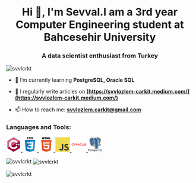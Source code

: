 ## <h1 align="center">Hi 👋, I'm Sevval.I am a 3rd year Computer Engineering student at Bahcesehir University</h1> ##
<h3 align="center">A data scientist enthusiast from Turkey</h3>

<p align="left"> <img src="https://komarev.com/ghpvc/?username=svvlcrkt&label=Profile%20views&color=9dd558&style=flat" alt="svvlcrkt" /> </p>

- 🌱 I’m currently learning **PostgreSQL, Oracle SQL**

- 📝 I regularly write articles on **[https://svvlozlem-carkit.medium.com/](https://svvlozlem-carkit.medium.com/)**

- 📫 How to reach me: **svvlozlem.carkit@gmail.com**

<h3 align="left">Languages and Tools:</h3>
<p align="left"> <a href="https://www.w3schools.com/cpp/" target="_blank" rel="noreferrer"> <img src="https://raw.githubusercontent.com/devicons/devicon/master/icons/cplusplus/cplusplus-original.svg" alt="cplusplus" width="40" height="40"/> </a> <a href="https://www.w3schools.com/css/" target="_blank" rel="noreferrer"> <img src="https://raw.githubusercontent.com/devicons/devicon/master/icons/css3/css3-original-wordmark.svg" alt="css3" width="40" height="40"/> </a> <a href="https://www.w3.org/html/" target="_blank" rel="noreferrer"> <img src="https://raw.githubusercontent.com/devicons/devicon/master/icons/html5/html5-original-wordmark.svg" alt="html5" width="40" height="40"/> </a> <a href="https://developer.mozilla.org/en-US/docs/Web/JavaScript" target="_blank" rel="noreferrer"> <img src="https://raw.githubusercontent.com/devicons/devicon/master/icons/javascript/javascript-original.svg" alt="javascript" width="40" height="40"/> </a> <a href="https://www.oracle.com/" target="_blank" rel="noreferrer"> <img src="https://raw.githubusercontent.com/devicons/devicon/master/icons/oracle/oracle-original.svg" alt="oracle" width="40" height="40"/> </a> <a href="https://www.postgresql.org" target="_blank" rel="noreferrer"> <img src="https://raw.githubusercontent.com/devicons/devicon/master/icons/postgresql/postgresql-original-wordmark.svg" alt="postgresql" width="40" height="40"/> </a> </p>

<p><img align="left" src="https://github-readme-stats.vercel.app/api/top-langs?username=svvlcrkt&show_icons=true&theme=dark&locale=en&layout=compact" alt="svvlcrkt" /></p>

<p>&nbsp;<img align="center" src="https://github-readme-stats.vercel.app/api?username=svvlcrkt&show_icons=true&theme=dark&locale=en" alt="svvlcrkt" /></p>

<p><img align="center" src="https://github-readme-streak-stats.herokuapp.com/?user=svvlcrkt&theme=dark" alt="svvlcrkt" /></p>
  

  










